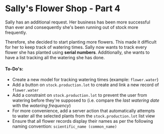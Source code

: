 # Sally's Flower Shop - Part 4

Sally has an additional request. Her business has been more successful than ever
and consequently she's been running out of stock more frequently.

Therefore, she decided to start planting more flowers. This made it difficult for her to keep track of
watering times. Sally now wants to track every flower she has planted using **serial numbers**. Additionally,
she wants to have a list tracking all the watering she has done.

#### To-Do's:
- Create a new model for tracking watering times (example: `flower.water`)
- Add a button on `stock.production.lot` to create and link a new record of `flower.water`
- Add a constraint on `stock.production.lot` to prevent the user from watering before they're supposed to
(i.e. compare the _last watering date_ with the _watering frequency_)
- For more convenience, add a server action that automatically attempts to water all the selected plants from the `stock.production.lot` list view
- Ensure that all flower records display their names as per the following naming convention: `scientific_name (common_name)`